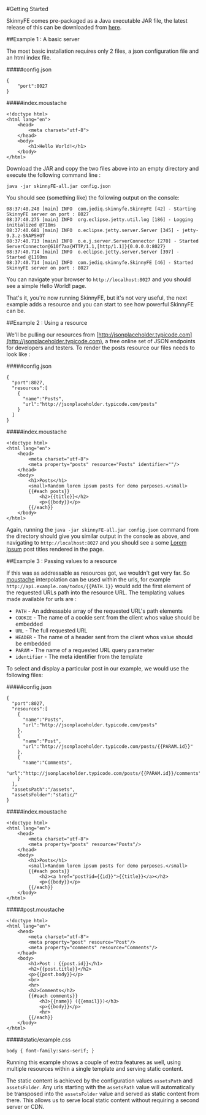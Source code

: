 #Getting Started

SkinnyFE comes pre-packaged as a Java executable JAR file, the latest release of this can be downloaded from [here](http://static.jediq.com/skinnyFE-all.jar).

##Example 1 : A basic server

The most basic installation requires only 2 files, a json configuration file and an html index file.  

#####config.json
```
{
    "port":8027
}
```

#####index.moustache
```
<!doctype html>
<html lang="en">
    <head>
        <meta charset="utf-8">
    </head>
    <body>
        <h1>Hello World!</h1>
    </body>
</html>
```

Download the JAR and copy the two files above into an empty directory and execute the following command line :

    java -jar skinnyFE-all.jar config.json
    
You should see (something like) the following output on the console:
```
08:37:40.248 [main] INFO  com.jediq.skinnyfe.SkinnyFE [42] - Starting SkinnyFE server on port : 8027
08:37:40.275 [main] INFO  org.eclipse.jetty.util.log [186] - Logging initialized @718ms
08:37:40.681 [main] INFO  o.eclipse.jetty.server.Server [345] - jetty-9.3.z-SNAPSHOT
08:37:40.713 [main] INFO  o.e.j.server.ServerConnector [270] - Started ServerConnector@610f7aa{HTTP/1.1,[http/1.1]}{0.0.0.0:8027}
08:37:40.714 [main] INFO  o.eclipse.jetty.server.Server [397] - Started @1160ms
08:37:40.714 [main] INFO  com.jediq.skinnyfe.SkinnyFE [46] - Started SkinnyFE server on port : 8027
```

You can navigate your browser to `http://localhost:8027` and you should see a simple Hello World! page.

That's it, you're now running SkinnyFE, but it's not very useful, the next example adds a resource and you can start
to see how powerful SkinnyFE can be.

##Example 2 : Using a resource

We'll be pulling our resources from [http://jsonplaceholder.typicode.com](http://jsonplaceholder.typicode.com), a free
online set of JSON endpoints for developers and testers.  To render the posts resource our files needs to look
like :

#####config.json
```
{
  "port":8027,
  "resources":[
    {
      "name":"Posts",
      "url":"http://jsonplaceholder.typicode.com/posts"
    }
  ]
}
```

#####index.moustache
```
<!doctype html>
<html lang="en">
    <head>
        <meta charset="utf-8">
        <meta property="posts" resource="Posts" identifier=""/>
    </head>
    <body>
        <h1>Posts</h1>
        <small>Random lorem ipsum posts for demo purposes.</small>
        {{#each posts}}
            <h2>{{title}}</h2>
            <p>{{body}}</p>
        {{/each}}
    </body>
</html>
```

Again, running the `java -jar skinnyFE-all.jar config.json` command from the directory should give you similar output
in the console as above, and navigating to `http://localhost:8027` and you should see a some 
[Lorem Ipsum](http://www.lipsum.com/) post titles  rendered in the page.


##Example 3 : Passing values to a resource

If this was as addressable as resources got, we wouldn't get very far.  So [moustache](https://mustache.github.io/)
interpolation can be used within the urls, for example `http://api.example.com/todos/{{PATH.1}}` would add the first
element of the requested URLs path into the resource URL.  The templating values made available for urls are :

* `PATH` - An addressable array of the requested URL's path elements
* `COOKIE` - The name of a cookie sent from the client whos value should be embedded
* `URL` - The full requested URL
* `HEADER` - The name of a header sent from the client whos value should be embedded
* `PARAM` - The name of a requested URL query parameter
* `identifier` - The meta identifier from the template

To select and display a particular post in our example, we would use the following files:

#####config.json
```
{
  "port":8027,
  "resources":[
    {
      "name":"Posts",
      "url":"http://jsonplaceholder.typicode.com/posts"
    },
    {
      "name":"Post",
      "url":"http://jsonplaceholder.typicode.com/posts/{{PARAM.id}}"
    },
    {
      "name":"Comments",
      "url":"http://jsonplaceholder.typicode.com/posts/{{PARAM.id}}/comments"
    }
  ],
  "assetsPath":"/assets",
  "assetsFolder":"static/"
}
```

#####index.moustache
```
<!doctype html>
<html lang="en">
    <head>
        <meta charset="utf-8">
        <meta property="posts" resource="Posts"/>
    </head>
    <body>
        <h1>Posts</h1>
        <small>Random lorem ipsum posts for demo purposes.</small>
        {{#each posts}}
            <h2><a href="post?id={{id}}">{{title}}</a></h2>
            <p>{{body}}</p>
        {{/each}}
    </body>
</html>
```

#####post.moustache
```
<!doctype html>
<html lang="en">
    <head>
        <meta charset="utf-8">
        <meta property="post" resource="Post"/>
        <meta property="comments" resource="Comments"/>
    </head>
    <body>
        <h1>Post : {{post.id}}</h1>
        <h2>{{post.title}}</h2>
        <p>{{post.body}}</p>
        <br>
        <hr>
        <h2>Comments</h2>
        {{#each comments}}
            <h3>{{name}} ({{email}})</h3>
            <p>{{body}}</p>
            <hr>
        {{/each}}
    </body>
</html>
```

#####static/example.css
```
body { font-family:sans-serif; }
```

Running this example shows a couple of extra features as well, using multiple resources within a single template and
serving static content.  

The static content is achieved by the configuration values `assetsPath` and `assetsFolder`.  Any urls starting with the
`assetsPath` value will automatically be transposed into the `assetsFolder` value and served as static content from there.
This allows us to serve local static content without requiring a second server or CDN.